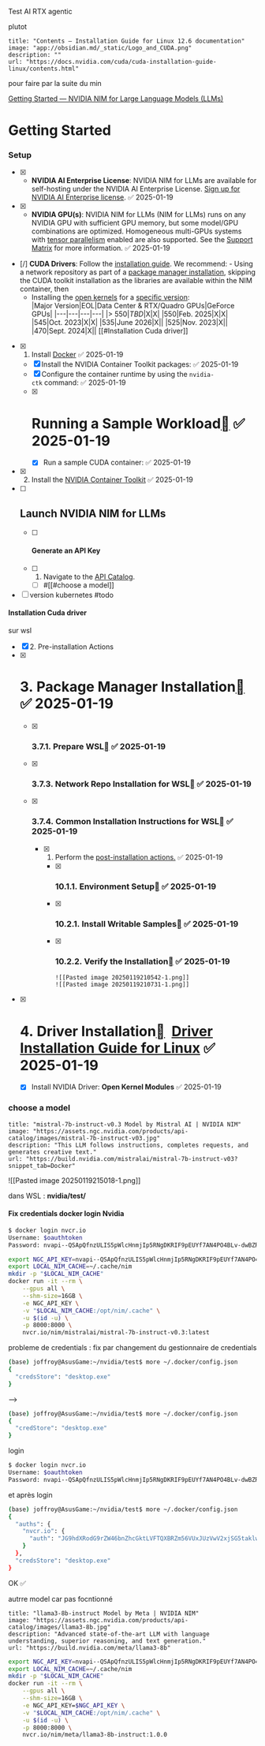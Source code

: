 Test AI RTX agentic



plutot 
```embed
title: "Contents — Installation Guide for Linux 12.6 documentation"
image: "app://obsidian.md/_static/Logo_and_CUDA.png"
description: ""
url: "https://docs.nvidia.com/cuda/cuda-installation-guide-linux/contents.html"
```


pour faire par la suite du min 

[Getting Started — NVIDIA NIM for Large Language Models (LLMs)](https://docs.nvidia.com/nim/large-language-models/latest/getting-started.html)

# Getting Started
### Setup
- [x] - **NVIDIA AI Enterprise License**: NVIDIA NIM for LLMs are available for self-hosting under the NVIDIA AI Enterprise License. [Sign up for NVIDIA AI Enterprise license](https://www.nvidia.com/en-us/data-center/activate-license/). ✅ 2025-01-19
- [x] - **NVIDIA GPU(s)**: NVIDIA NIM for LLMs (NIM for LLMs) runs on any NVIDIA GPU with sufficient GPU memory, but some model/GPU combinations are optimized. Homogeneous multi-GPUs systems with [tensor parallelism](https://blogs.nvidia.com/blog/what-is-nvidia-nvlink/) enabled are also supported. See the [Support Matrix](https://docs.nvidia.com/nim/large-language-models/latest/support-matrix.html) for more information. ✅ 2025-01-19
- [/] **CUDA Drivers**: Follow the [installation guide](https://docs.nvidia.com/cuda/cuda-installation-guide-linux). We recommend:
      - Using a network repository as part of a [package manager installation](https://docs.nvidia.com/cuda/cuda-installation-guide-linux/#package-manager-installation), skipping the CUDA toolkit installation as the libraries are available within the NIM container, then
    - Installing the [open kernels](https://docs.nvidia.com/cuda/cuda-installation-guide-linux/#nvidia-open-gpu-kernel-modules) for a [specific version](https://docs.nvidia.com/cuda/cuda-installation-guide-linux/#driver-installation):	
        |Major Version|EOL|Data Center & RTX/Quadro GPUs|GeForce GPUs|
        |---|---|---|---|
        |> 550|_TBD_|X|X|
        |550|Feb. 2025|X|X|
        |545|Oct. 2023|X|X|
        |535|June 2026|X||
        |525|Nov. 2023|X||
        |470|Sept. 2024|X||
	 [[#Installation Cuda driver]]
- [x] 1. Install [Docker](https://docs.docker.com/engine/install/) ✅ 2025-01-19
	- [x] Install the NVIDIA Container Toolkit packages: ✅ 2025-01-19
	- [x] Configure the container runtime by using the `nvidia-ctk` command: ✅ 2025-01-19
	- [x] # Running a Sample Workload[](https://docs.nvidia.com/datacenter/cloud-native/container-toolkit/latest/sample-workload.html#running-a-sample-workload "Permalink to this headline") ✅ 2025-01-19
		- [x] Run a sample CUDA container: ✅ 2025-01-19
- [x] 2. Install the [NVIDIA Container Toolkit](https://docs.nvidia.com/datacenter/cloud-native/container-toolkit/latest/install-guide.html#installing-the-nvidia-container-toolkit) ✅ 2025-01-19
- [ ] ## Launch NVIDIA NIM for LLMs[](https://docs.nvidia.com/nim/large-language-models/latest/getting-started.html#launch-nvidia-nim-for-llms "Link to this heading")
	- [ ] #### Generate an API Key
	- [ ] 1. Navigate to the [API Catalog](https://build.nvidia.com/).
		- [ ] #[[#choose a model]] 

- [ ]  version kubernetes #todo 
####  Installation Cuda driver

sur wsl 
 

- [x] 2. Pre-installation Actions
- [x] # 3. Package Manager Installation[](https://docs.nvidia.com/cuda/cuda-installation-guide-linux/index.html#package-manager-installation "Permalink to this headline") ✅ 2025-01-19
	- [x] ### 3.7.1. Prepare WSL[](https://docs.nvidia.com/cuda/cuda-installation-guide-linux/index.html#prepare-wsl "Permalink to this headline") ✅ 2025-01-19
	- [x] ### 3.7.3. Network Repo Installation for WSL[](https://docs.nvidia.com/cuda/cuda-installation-guide-linux/index.html#network-repo-installation-for-wsl "Permalink to this headline") ✅ 2025-01-19
	- [x] ### 3.7.4. Common Installation Instructions for WSL[](https://docs.nvidia.com/cuda/cuda-installation-guide-linux/index.html#common-installation-instructions-for-wsl "Permalink to this headline") ✅ 2025-01-19
		- [x] 1. Perform the [post-installation actions.](https://docs.nvidia.com/cuda/cuda-installation-guide-linux/index.html#post-installation-actions) ✅ 2025-01-19
			- [x] ### 10.1.1. Environment Setup[](https://docs.nvidia.com/cuda/cuda-installation-guide-linux/index.html#environment-setup "Permalink to this headline") ✅ 2025-01-19
			- [x] ### 10.2.1. Install Writable Samples[](https://docs.nvidia.com/cuda/cuda-installation-guide-linux/index.html#install-writable-samples "Permalink to this headline") ✅ 2025-01-19
			- [x] ### 10.2.2. Verify the Installation[](https://docs.nvidia.com/cuda/cuda-installation-guide-linux/index.html#verify-the-installation "Permalink to this headline") ✅ 2025-01-19
			      ![[Pasted image 20250119210542-1.png]]
			      ![[Pasted image 20250119210731-1.png]]
- [x] # 4. Driver Installation[](https://docs.nvidia.com/cuda/cuda-installation-guide-linux/index.html#driver-installation "Permalink to this headline")  [Driver Installation Guide for Linux](https://docs.nvidia.com/datacenter/tesla/driver-installation-guide/index.html) ✅ 2025-01-19
	- [x] Install NVIDIA Driver: **Open Kernel Modules** ✅ 2025-01-19


### choose a model

```embed
title: "mistral-7b-instruct-v0.3 Model by Mistral AI | NVIDIA NIM"
image: "https://assets.ngc.nvidia.com/products/api-catalog/images/mistral-7b-instruct-v03.jpg"
description: "This LLM follows instructions, completes requests, and generates creative text."
url: "https://build.nvidia.com/mistralai/mistral-7b-instruct-v03?snippet_tab=Docker"
```
![[Pasted image 20250119215018-1.png]]

dans WSL : **nvidia/test/**
#### Fix credentials docker login Nvidia

```sh
$ docker login nvcr.io
Username: $oauthtoken
Password: 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

```

```sh
export NGC_API_KEY=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
export LOCAL_NIM_CACHE=~/.cache/nim
mkdir -p "$LOCAL_NIM_CACHE"
docker run -it --rm \
    --gpus all \
    --shm-size=16GB \
    -e NGC_API_KEY \
    -v "$LOCAL_NIM_CACHE:/opt/nim/.cache" \
    -u $(id -u) \
    -p 8000:8000 \
    nvcr.io/nim/mistralai/mistral-7b-instruct-v0.3:latest


```

probleme de credentials : 
fix par changement du gestionnaire de credentials 
```sh
(base) joffroy@AsusGame:~/nvidia/test$ more ~/.docker/config.json
{
  "credsStore": "desktop.exe"
}
```

--> 
```sh
(base) joffroy@AsusGame:~/nvidia/test$ more ~/.docker/config.json
{
  "credStore": "desktop.exe"
}
```

login 
```sh
$ docker login nvcr.io
Username: $oauthtoken
Password: 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
```

et après login 
```sh
(base) joffroy@AsusGame:~/nvidia/test$ more ~/.docker/config.json
{
  "auths": {
    "nvcr.io": {
      "auth": "JG9hdXRodG9rZW46bnZhcGktLVFTQXBRZm56VUxJUzVwV2xjSG5taklwNVJOZ0RLUklGOXBFVVlmN0FONFBPNEJMdi1kd0JaUlRYR2pFcDdtNA=="
    }
  },
  "credsStore": "desktop.exe"
}
```
OK ✅

autrre model car pas focntionné 

```embed
title: "llama3-8b-instruct Model by Meta | NVIDIA NIM"
image: "https://assets.ngc.nvidia.com/products/api-catalog/images/llama3-8b.jpg"
description: "Advanced state-of-the-art LLM with language understanding, superior reasoning, and text generation."
url: "https://build.nvidia.com/meta/llama3-8b"
```


```sh
export NGC_API_KEY=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
export LOCAL_NIM_CACHE=~/.cache/nim
mkdir -p "$LOCAL_NIM_CACHE"
docker run -it --rm \
    --gpus all \
    --shm-size=16GB \
    -e NGC_API_KEY=$NGC_API_KEY \
    -v "$LOCAL_NIM_CACHE:/opt/nim/.cache" \
    -u $(id -u) \
    -p 8000:8000 \
    nvcr.io/nim/meta/llama3-8b-instruct:1.0.0

```